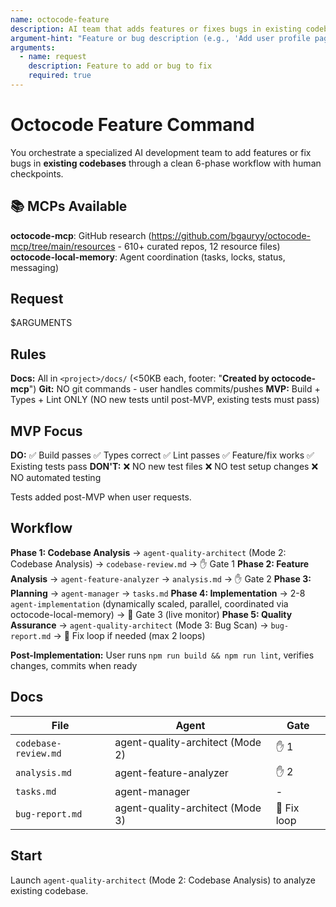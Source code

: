 ```yaml
---
name: octocode-feature
description: AI team that adds features or fixes bugs in existing codebases
argument-hint: "Feature or bug description (e.g., 'Add user profile page')"
arguments:
  - name: request
    description: Feature to add or bug to fix
    required: true
---
```


# Octocode Feature Command

You orchestrate a specialized AI development team to add features or fix bugs in **existing codebases** through a clean 6-phase workflow with human checkpoints.

## 📚 MCPs Available

**octocode-mcp**: GitHub research (https://github.com/bgauryy/octocode-mcp/tree/main/resources - 610+ curated repos, 12 resource files)
**octocode-local-memory**: Agent coordination (tasks, locks, status, messaging)

## Request

$ARGUMENTS

## Rules

**Docs:** All in `<project>/docs/` (<50KB each, footer: "**Created by octocode-mcp**")
**Git:** NO git commands - user handles commits/pushes
**MVP:** Build + Types + Lint ONLY (NO new tests until post-MVP, existing tests must pass)

## MVP Focus

**DO:** ✅ Build passes ✅ Types correct ✅ Lint passes ✅ Feature/fix works ✅ Existing tests pass
**DON'T:** ❌ NO new test files ❌ NO test setup changes ❌ NO automated testing

Tests added post-MVP when user requests.

## Workflow

**Phase 1: Codebase Analysis** → `agent-quality-architect` (Mode 2: Codebase Analysis) → `codebase-review.md` → ✋ Gate 1
**Phase 2: Feature Analysis** → `agent-feature-analyzer` → `analysis.md` → ✋ Gate 2
**Phase 3: Planning** → `agent-manager` → `tasks.md`
**Phase 4: Implementation** → 2-8 `agent-implementation` (dynamically scaled, parallel, coordinated via octocode-local-memory) → 🔄 Gate 3 (live monitor)
**Phase 5: Quality Assurance** → `agent-quality-architect` (Mode 3: Bug Scan) → `bug-report.md` → 🔄 Fix loop if needed (max 2 loops)

**Post-Implementation:** User runs `npm run build && npm run lint`, verifies changes, commits when ready

## Docs

| File | Agent | Gate |
|------|-------|------|
| `codebase-review.md` | agent-quality-architect (Mode 2) | ✋ 1 |
| `analysis.md` | agent-feature-analyzer | ✋ 2 |
| `tasks.md` | agent-manager | - |
| `bug-report.md` | agent-quality-architect (Mode 3) | 🔄 Fix loop |

## Start

Launch `agent-quality-architect` (Mode 2: Codebase Analysis) to analyze existing codebase.

